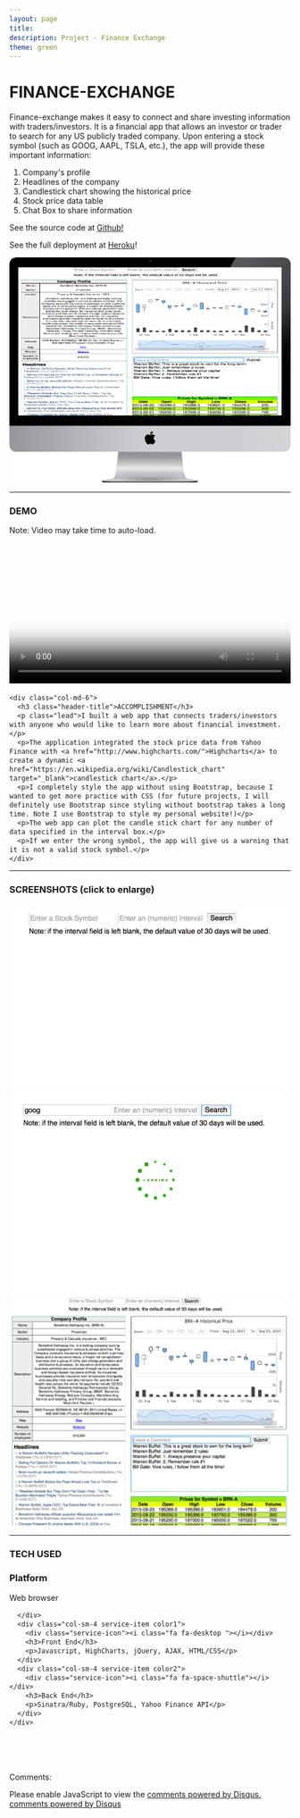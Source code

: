 ```yaml
---
layout: page
title:
description: Project - Finance Exchange
theme: green
---
```


<!-- App Information -->
<div class="container">
  <div class="row">
    <div class="col-md-6">
      <h1 class="header-title">FINANCE-EXCHANGE</h1>
      <p class="lead">Finance-exchange makes it easy to connect and share investing information with traders/investors. It is a financial app that allows an investor or trader to search for any US publicly traded company. Upon entering a stock symbol (such as GOOG, AAPL, TSLA, etc.), the app will provide these important information:
        <ol class="lead">
          <li>Company's profile</li>
          <li>Headlines of the company</li>
          <li>Candlestick chart showing the historical price</li>
          <li>Stock price data table</li>
          <li>Chat Box to share information</li>
        </ol>
    </p>
      <p class="lead">See the source code at <a href="https://github.com/gVien/finance-exchange" target="_">Github!</a></p>
      <p class="lead">See the full deployment at <a href="http://finance-exchange.herokuapp.com" target="_">Heroku</a>!</p>
    </div>
    <div class="col-md-5">
      <img class="app-img-resize" src="images/finance-exchange.png">
    </div>
  </div>
</div>

<hr class="project-divider">

<!-- Video Demo and Accomplishment -->
<div class="container">
  <div class="row">
    <div class="col-md-6">
      <h3 class="header-title">DEMO</h3>
      <p>Note: Video may take time to auto-load.</p>
      <video width="100%" height="100%" poster="../../assets/images/demo-video.png" autoplay loop>
        <source src="images/finance-exchange-demo.mp4" type="video/mp4">
        Your browser does not support HTML5 video.
      </video>
    </div>

    <div class="col-md-6">
      <h3 class="header-title">ACCOMPLISHMENT</h3>
      <p class="lead">I built a web app that connects traders/investors with anyone who would like to learn more about financial investment.</p>
      <p>The application integrated the stock price data from Yahoo Finance with <a href="http://www.highcharts.com/">Highcharts</a> to create a dynamic <a href="https://en.wikipedia.org/wiki/Candlestick_chart" target="_blank">candlestick chart</a>.</p>
      <p>I completely style the app without using Bootstrap, because I wanted to get more practice with CSS (for future projects, I will definitely use Bootstrap since styling without bootstrap takes a long time. Note I use Bootstrap to style my personal website!)</p>
      <p>The web app can plot the candle stick chart for any number of data specified in the interval box.</p>
      <p>If we enter the wrong symbol, the app will give us a warning that it is not a valid stock symbol.</p>
    </div>
  </div>
</div>

<hr class="project-divider">

<!-- Screenshot -->
<div class="container">
  <div class="row">
    <h3 class="header-title">SCREENSHOTS (click to enlarge)</h3>
    <div class="col-md-4"><a href="images/search-box.png" data-lightbox="screenshot"><img class="border resize" src="images/search-box.png" alt="stock search engine"></a></div>
    <div class="col-md-4"><a href="images/searching-goog.png" data-lightbox="screenshot"><img class="border resize" src="images/searching-goog.png" alt="Searching for Google Inc."></a></div>
    <div class="col-md-4"><a href="images/finance-exchange-original.png" data-lightbox="screenshot"><img class="border resize" src="images/finance-exchange-original.png" alt="Search results of Birshirk Hathaway Inc."></a></div>
  </div>
</div>

<hr class="project-divider">

<!-- Technology Used -->
<section id="services" class="add-padding bg-color-light-gray">
  <div class="container">
    <h3 class="header-title">TECH USED</h3>
    <div class="row">
      <div class="col-sm-4 service-item color3 ">
        <div class="service-icon"><i class="fa fa-lightbulb-o"></i></div>
        <h3>Platform</h3>
        <p>Web browser</p>

      </div>
      <div class="col-sm-4 service-item color1">
        <div class="service-icon"><i class="fa fa-desktop "></i></div>
        <h3>Front End</h3>
        <p>Javascript, HighCharts, jQuery, AJAX, HTML/CSS</p>
      </div>
      <div class="col-sm-4 service-item color2">
        <div class="service-icon"><i class="fa fa-space-shuttle"></i></div>
        <h3>Back End</h3>
        <p>Sinatra/Ruby, PostgreSQL, Yahoo Finance API</p>
      </div>
    </div>
  </div>
</section>

<br><br><br><br>
Comments:

<div id="disqus_thread"></div>
<script type="text/javascript">
  /* * * in case my cohort wants to know how to set up
  1. after getting a disqus account, you will be creating a "short name" (e.g. thisisyourshortname.disqus.com)
  2. put that name within the quote `...` below in the disqus_shortname variable
  3. Done! * * */
  var disqus_shortname = '{{site.disqushandler}}';

  /* * * DON'T EDIT BELOW THIS LINE * * */
  (function() {
      var dsq = document.createElement('script'); dsq.type = 'text/javascript'; dsq.async = true;
      dsq.src = '//' + disqus_shortname + '.disqus.com/embed.js';
      (document.getElementsByTagName('head')[0] || document.getElementsByTagName('body')[0]).appendChild(dsq);
  })();
</script>
<noscript>Please enable JavaScript to view the <a href="http://disqus.com/?ref_noscript">comments powered by Disqus.</a></noscript>
<a href="http://disqus.com" class="dsq-brlink">comments powered by <span class="logo-disqus">Disqus</span></a>


